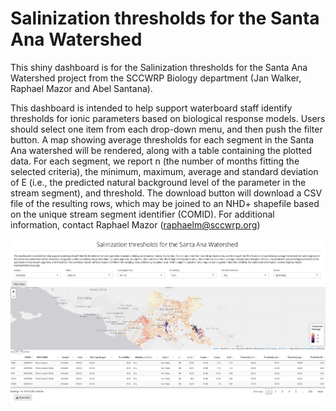 
# Salinization thresholds for the Santa Ana Watershed

This shiny dashboard is for the Salinization thresholds for the Santa Ana Watershed project from the SCCWRP Biology department (Jan Walker, Raphael Mazor and Abel Santana).

This dashboard is intended to help support waterboard staff identify thresholds for ionic parameters based on biological response models.
Users should select one item from each drop-down menu, and then push the filter button.
A map showing average thresholds for each segment in the Santa Ana watershed will be rendered, along with a table containing the plotted data.
For each segment, we report n (the number of months fitting the selected criteria), the minimum, maximum, average and standard deviation of E (i.e., the predicted natural background level of the parameter in the stream segment), and threshold.
The download button will download a CSV file of the resulting rows, which may be joined to an NHD+ shapefile based on the unique stream segment identifier (COMID).
For additional information, contact Raphael Mazor ([raphaelm\@sccwrp.org](mailto:raphaelm@sccwrp.org))

![dashboard screenshot](images/Screenshot%202023-02-13%20at%207.21.58%20PM.png)
